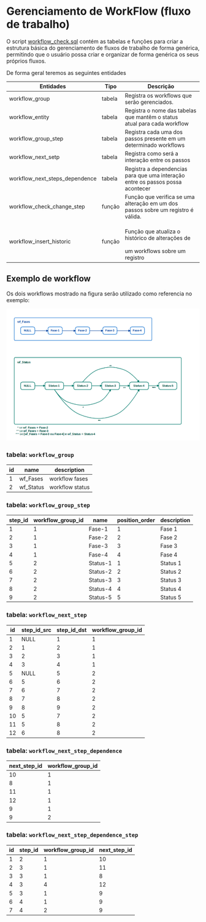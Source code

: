 # Gerenciamento de WorkFlow (fluxo de trabalho)

O script [workflow_check.sql](workflow_check.sql)
 contém as tabelas e funções para criar a estrutura básica do gerenciamento de fluxos de trabalho de forma genérica, permitindo que o usuário possa criar e organizar de forma genérica os seus próprios fluxos.

De forma geral teremos as seguintes entidades

| Entidades                      	| Tipo   	| Descrição                                                                                   	|
|--------------------------------	|--------	|---------------------------------------------------------------------------------------------	|
| workflow_group                 	| tabela 	| Registra os workflows que serão gerenciados.                                                	|
| workflow_entity                	| tabela 	| Registra o nome das tabelas que mantêm o status<br>atual para cada workflow                 	|
| workflow_group_step            	| tabela 	| Registra cada uma dos passos presente em um <br>determinado workflows                       	|
| workflow_next_setp             	| tabela 	| Registra como será a interação entre os passos                                              	|
| workflow_next_steps_dependence 	| tabela 	| Registra a dependencias para que uma interação <br>entre os passos possa acontecer          	|
| workflow_check_change_step     	| função 	| Função que verifica se uma alteração em um dos <br>passos sobre um registro é válida.       	|
| workflow_insert_historic       	| função 	| <br>Função que atualiza o histórico de alterações de <br><br>um workflows sobre um registro 	|

## Exemplo de workflow
Os dois workflows mostrado na figura serão utilizado como referencia no exemplo:

![workflow](_img/workflows.png "exemplo de workflow")

### tabela: `workflow_group`

| id 	| name      	| description     	|
|----	|-----------	|-----------------	|
| 1  	| wf_Fases  	| workflow fases  	|
| 2  	| wf_Status 	| workflow status 	|


### tabela: `workflow_group_step`

| step_id 	| workflow_group_id 	| name     	| position_order 	| description 	|
|---------	|-------------------	|----------	|----------------	|-------------	|
| 1       	| 1                 	| Fase-1   	| 1              	| Fase 1      	|
| 2       	| 1                 	| Fase-2   	| 2              	| Fase 2      	|
| 3       	| 1                 	| Fase-3   	| 3              	| Fase 3      	|
| 4       	| 1                 	| Fase-4   	| 4              	| Fase 4      	|
| 5       	| 2                 	| Status-1 	| 1              	| Status 1    	|
| 6       	| 2                 	| Status-2 	| 2              	| Status 2    	|
| 7       	| 2                 	| Status-3 	| 3              	| Status 3    	|
| 8       	| 2                 	| Status-4 	| 4              	| Status 4    	|
| 9       	| 2                 	| Status-5 	| 5              	| Status 5    	|


### tabela: `workflow_next_step`

| id 	| step_id_src 	| step_id_dst 	| workflow_group_id 	|
|----	|-------------	|-------------	|-------------------	|
| 1  	| NULL        	| 1           	| 1                 	|
| 2  	| 1           	| 2           	| 1                 	|
| 3  	| 2           	| 3           	| 1                 	|
| 4  	| 3           	| 4           	| 1                 	|
| 5  	| NULL        	| 5           	| 2                 	|
| 6  	| 5           	| 6           	| 2                 	|
| 7  	| 6           	| 7           	| 2                 	|
| 8  	| 7           	| 8           	| 2                 	|
| 9  	| 8           	| 9           	| 2                 	|
| 10 	| 5           	| 7           	| 2                 	|
| 11 	| 5           	| 8           	| 2                 	|
| 12 	| 6           	| 8           	| 2                 	|


### tabela: `workflow_next_step_dependence`

| next_step_id 	| workflow_group_id 	|
|--------------	|-------------------	|
| 10           	| 1                 	|
| 8            	| 1                 	|
| 11           	| 1                 	|
| 12           	| 1                 	|
| 9            	| 1                 	|
| 9            	| 2                 	|


### tabela: `workflow_next_step_dependence_step`

| id 	| step_id 	| workflow_group_id 	| next_step_id 	|
|----	|---------	|-------------------	|--------------	|
| 1  	| 2       	| 1                 	| 10           	|
| 2  	| 3       	| 1                 	| 11           	|
| 3  	| 3       	| 1                 	| 8            	|
| 4  	| 3       	| 4                 	| 12           	|
| 5  	| 3       	| 1                 	| 9            	|
| 6  	| 4       	| 1                 	| 9            	|
| 7  	| 4       	| 2                 	| 9            	|